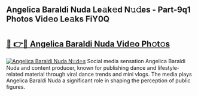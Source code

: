 ## Angelica Baraldi Nuda Le𝚊k𝚎d N𝚞𝚍es - Part-9q1 Photos Vid𝚎o Le𝚊ks FiY0Q

# <h2><a href="http://fbbo5zf.evod.top/?m=Angelica+Baraldi+Nuda">🔗 👉🔴 Angelica Baraldi Nuda Vid𝚎o Ph𝚘t𝚘s</a></h2>

[![Angelica Baraldi Nuda N𝚞d𝚎s](https://i.imgur.com/8V9OHl7.gif)](http://fbbo5zf.evod.top/?m=Angelica+Baraldi+Nuda)
Social media sensation Angelica Baraldi Nuda and content producer, known for publishing dance and lifestyle-related material through viral dance trends and mini vlogs. The media plays Angelica Baraldi Nuda a significant role in shaping the perception of public figures. 
